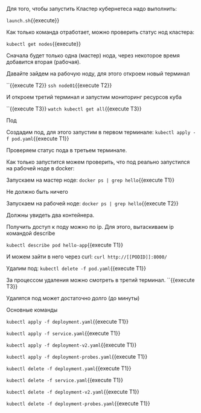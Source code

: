 Для того, чтобы запустить Кластер кубернетеса надо выполнить: 

`launch.sh`{{execute}}

Как только команда отработает, можно проверить статус нод кластера:

`kubectl get nodes`{{execute}}

Сначала будет только одна (мастер) нода, через некоторое время добавится вторая (рабочая). 

Давайте зайдем на рабочую ноду, для этого откроем новый терминал 

``{{execute T2}}
`ssh node01`{{execute T2}}

И откроем третий терминал и запустим мониторинг ресурсов куба 

``{{execute T3}}
`watch kubectl get all`{{execute T3}}

Под

Создадим под, для этого запустим в первом терминале:
`kubectl apply -f pod.yaml`{{execute T1}}

Проверяем статус пода в третьем терминале.

Как только запустится можем проверить, что под реально запустился на рабочей ноде в docker:

Запускаем на мастер ноде: 
`docker ps | grep hello`{{execute T1}}

Не должно быть ничего 

Запускаем на рабочей ноде:
`docker ps | grep hello`{{execute T2}}

Должны увидеть два контейнера.

Получить доступ к поду можно по ip. 
Для этого, вытаскиваем ip командой describe 

`kubectl describe pod hello-app`{{execute T1}}

И можем зайти в него через curl:
`curl http://[[PODID]]:8000/`

Удалим под:
`kubectl delete -f pod.yaml`{{execute T1}}

За процессом удаления можно смотреть в третий терминал. 
``{{execute T3}}

Удалятся под может достаточно долго (до минуты)

Основные команды 

`kubectl apply -f deployment.yaml`{{execute T1}}

`kubectl apply -f service.yaml`{{execute T1}}

`kubectl apply -f deployment-v2.yaml`{{execute T1}}

`kubectl apply -f deployment-probes.yaml`{{execute T1}}

`kubectl delete -f deployment.yaml`{{execute T1}}

`kubectl delete -f service.yaml`{{execute T1}}

`kubectl delete -f deployment-v2.yaml`{{execute T1}}

`kubectl delete -f deployment-probes.yaml`{{execute T1}}
